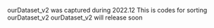 ourDataset_v2 was captured during 2022.12
This is codes for sorting ourDataset_v2
ourDataset_v2 will release soon